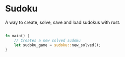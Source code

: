 # Sudoku
A way to create, solve, save and load sudokus with rust.
```rs

fn main() {
    // Creates a new solved sudoku
    let sudoku_game = sudoku::new_solved();
}

```
